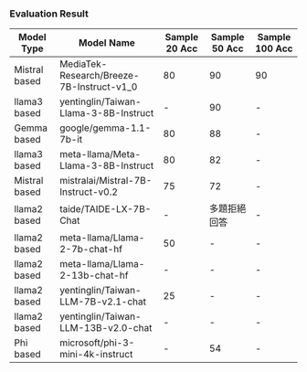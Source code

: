 ### Evaluation Result

| Model Type | Model Name | Sample 20 Acc | Sample 50 Acc | Sample 100 Acc |
|------------|------------|-------| -------- | -------- |
| Mistral based | MediaTek-Research/Breeze-7B-Instruct-v1_0 | 80 | 90 | 90 |
| llama3 based | yentinglin/Taiwan-Llama-3-8B-Instruct | - | 90 | - |
| Gemma based | google/gemma-1.1-7b-it | 80 | 88 | - |
| llama3 based | meta-llama/Meta-Llama-3-8B-Instruct | 80 | 82 | - |
| Mistral based | mistralai/Mistral-7B-Instruct-v0.2 | 75 | 72 | - |
| llama2 based | taide/TAIDE-LX-7B-Chat | - | 多題拒絕回答 | - |
| llama2 based | meta-llama/Llama-2-7b-chat-hf | 50 | - | - |
| llama2 based | meta-llama/Llama-2-13b-chat-hf | - | - | - |
| llama2 based | yentinglin/Taiwan-LLM-7B-v2.1-chat | 25 | - | - |
| llama2 based | yentinglin/Taiwan-LLM-13B-v2.0-chat | - | - | - |
| Phi based | microsoft/phi-3-mini-4k-instruct | - | 54 | - |